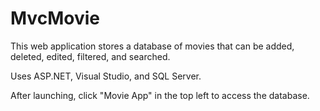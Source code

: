 # MvcMovie
This web application stores a database of movies that can be added, deleted, edited, filtered, and searched.

Uses ASP.NET, Visual Studio, and SQL Server.

After launching, click "Movie App" in the top left to access the database.
